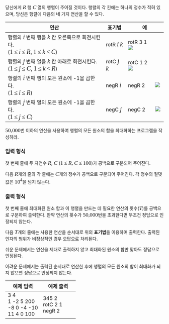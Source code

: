 <style type="text/css">
.tex-span {
    font-size: 125%;
    font-family: times new roman;
}
.tex-formula {
    vertical-align: middle;
    margin: 0;
    border:medium none;
    position: relative;
    bottom: 2px;
}
</style>

당신에게 <span class="tex-span"><i>R</i></span> 행 <span class="tex-span"><i>C</i></span> 열의 행렬이 주어질 것이다. 행렬의 각 칸에는 하나의 정수가 적혀 있으며, 당신은 행렬에 다음의 네 가지 연산을 할 수 있다.

<div class="table-responsive">
<table class="table table-bordered">
 <thead>
  <tr>
   <th class="col-sm-4 col-md-4 col-lg-4">연산</th>
   <th class="col-sm-2 col-md-2 col-lg-2">표기법</th>
   <th class="col-sm-6 col-md-6 col-lg-6">예</th>
  </tr>
 </thead>
 <tbody>
  <tr>
   <td style="vertical-align: middle;">행렬의 <span class="tex-span"><i>i</i></span> 번째 행을 <span class="tex-span"><i>k</i></span> 칸 오른쪽으로 회전시킨다.<br/>(<span class="tex-span">1&thinsp;&le;&thinsp;<i>i</i>&thinsp;&le;&thinsp;<i>R</i>,&thinsp;1&thinsp;&le;&thinsp;<i>k</i>&thinsp;&lt;&thinsp;<i>C</i></span>)</td>
   <td style="vertical-align: middle;">rotR <span class="tex-span"><i>i</i></span> <span class="tex-span"><i>k</i></span></td>
   <td style="vertical-align: middle;">rotR 3 1　　<img src="https://s3.ap-northeast-2.amazonaws.com/oj.uz/old/kriii2_S/exrotR.png"></td>
  </tr>
  <tr>
   <td style="vertical-align: middle;">행렬의 <span class="tex-span"><i>j</i></span> 번째 열을 <span class="tex-span"><i>k</i></span> 칸 아래로 회전시킨다.<br/>(<span class="tex-span">1&thinsp;&le;&thinsp;<i>j</i>&thinsp;&le;&thinsp;<i>C</i>,&thinsp;1&thinsp;&le;&thinsp;<i>k</i>&thinsp;&lt;&thinsp;<i>R</i></span>)</td>
   <td style="vertical-align: middle;">rotC <span class="tex-span"><i>j</i></span> <span class="tex-span"><i>k</i></span></td>
   <td style="vertical-align: middle;">rotC 1 2　　<img src="https://s3.ap-northeast-2.amazonaws.com/oj.uz/old/kriii2_S/exrotC.png"></td>
  </tr>
  <tr>
   <td style="vertical-align: middle;">행렬의 <span class="tex-span"><i>i</i></span> 번째 행의 모든 원소에 -1을 곱한다.<br/>(<span class="tex-span">1&thinsp;&le;&thinsp;<i>i</i>&thinsp;&le;&thinsp;<i>R</i></span>)</td>
   <td style="vertical-align: middle;">negR <span class="tex-span"><i>i</i></span></td>
   <td style="vertical-align: middle;">negR 2　　<img src="https://s3.ap-northeast-2.amazonaws.com/oj.uz/old/kriii2_S/exnegR.png"></td>
  </tr>
  <tr>
   <td style="vertical-align: middle;">행렬의 <span class="tex-span"><i>j</i></span> 번째 열의 모든 원소에 -1을 곱한다.<br/>(<span class="tex-span">1&thinsp;&le;&thinsp;<i>j</i>&thinsp;&le;&thinsp;<i>C</i></span>)</td>
   <td style="vertical-align: middle;">negC <span class="tex-span"><i>j</i></span></td>
   <td style="vertical-align: middle;">negC 2　　<img src="https://s3.ap-northeast-2.amazonaws.com/oj.uz/old/kriii2_S/exnegC.png"></td>
  </tr>
 </tbody>
</table>
</div>

<span class="tex-span">50,000</span>번 이하의 연산을 사용하여 행렬의 모든 원소의 합을 최대화하는 프로그램을 작성하라.

### 입력 형식

첫 번째 줄에 두 자연수 <span class="tex-span"><i>R</i></span>, <span class="tex-span"><i>C</i></span> (<span class="tex-span">1&thinsp;&le;&thinsp;<i>R</i>,&thinsp;<i>C</i>&thinsp;&le;&thinsp;100</span>)가 공백으로 구분되어 주어진다.

다음 <span class="tex-span"><i>R</i></span>개의 줄의 각 줄에는 <span class="tex-span"><i>C</i></span>개의 정수가 공백으로 구분되어 주어진다. 각 정수의 절댓값은 <span class="tex-span">10<sup class="upper-index">4</sup></span>을 넘지 않는다.

### 출력 형식

첫 번째 줄에 최대화된 원소 합과 이 행렬을 만드는 데 필요한 연산의 횟수(<span class="tex-span"><i>T</i></span>)를 공백으로 구분하여 출력한다. 만약 연산의 횟수가 <span class="tex-span">50,000</span>번을 초과한다면 무조건 정답으로 인정되지 않는다.

다음 <span class="tex-span"><i>T</i></span>개의 줄에는 사용한 연산을 순서대로 위의 **표기법**을 이용하여 출력한다. 출력된 인자의 범위가 비정상적인 경우 오답으로 처리된다.

쉬운 문제에서는 연산을 제대로 출력하지 않고 최대화된 원소의 합만 맞아도 정답으로 인정된다.

어려운 문제에서는 출력된 순서대로 연산한 후에 행렬의 모든 원소의 합이 최대화가 되지 않으면 정답으로 인정되지 않는다.

<table class='table table-bordered table-condensed'>
 <thead>
  <tr>
   <th>예제 입력</th>
   <th>예제 출력</th>
  </tr>
 </thead>
 <tbody>
  <tr>
   <td style="width: 50%;" class="code-font">3 4<br>
1 -2 5 200<br>
-8 0 -4 -10<br>
11 4 0 100</td>
   <td class="code-font">345 2<br>
rotC 2 1<br>
negR 2</td>
  </tr>
 </tbody>
</table>